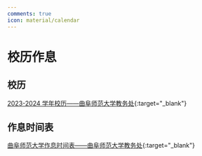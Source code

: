 ```yaml
---
comments: true
icon: material/calendar
---
```


# 校历作息

## 校历

[2023-2024 学年校历——曲阜师范大学教务处](https://jwc.qfnu.edu.cn/info/1091/6690.htm#/){:target="\_blank"}

## 作息时间表

[曲阜师范大学作息时间表——曲阜师范大学教务处](https://jwc.qfnu.edu.cn/info/1104/4345.htm#/){:target="\_blank"}
